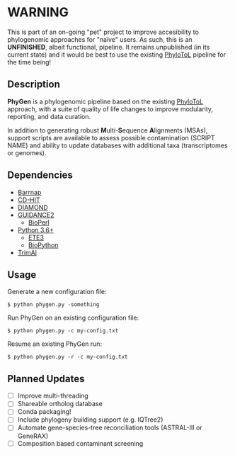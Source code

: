 # WARNING

This is part of an on-going "pet" project to improve accesibility to phylogenomic approaches for "naïve" users. As such, this is an **UNFINISHED**, albeit functional, pipeline. It remains unpublished (in its current state) and it would be best to use the existing [PhyloToL](https://github.com/Katzlab/PhyloTOL) pipeline for the time being!

## Description
**PhyGen** is a phylogenomic pipeline based on the existing [PhyloToL](https://github.com/Katzlab/PhyloTOL) approach, with a suite of quality of life changes to improve modularity, reporting, and data curation. 

In addition to generating robust **M**ulti-**S**equence **A**lignments (MSAs), support scripts are available to assess possible contamination (SCRIPT NAME) and ability to update databases with additional taxa (transcriptomes or genomes). 

## Dependencies
+ [Barrnap](https://github.com/weizhongli/cdhit)
+ [CD-HIT](https://github.com/weizhongli/cdhit)
+ [DIAMOND](https://github.com/bbuchfink/diamond)
+ [GUIDANCE2](http://guidance.tau.ac.il/source.php)
  - [BioPerl](https://bioperl.org/)
+ [Python 3.6+](https://www.python.org/downloads/)
  - [ETE3](http://etetoolkit.org/)
  - [BioPython](https://biopython.org/wiki/Download)
+ [TrimAl](https://github.com/inab/trimal)

## Usage
Generate a new configuration file:
```
$ python phygen.py -something
```
Run PhyGen on an existing configuration file:
```
$ python phygen.py -c my-config.txt
```
Resume an existing PhyGen run:
```
$ python phygen.py -r -c my-config.txt
```

## Planned Updates
- [ ] Improve multi-threading
- [ ] Shareable ortholog database
- [ ] Conda packaging!
- [ ] Include phylogeny building support (e.g. IQTree2)
- [ ] Automate gene-species-tree reconciliation tools (ASTRAL-III or GeneRAX)
- [ ] Composition based contaminant screening
